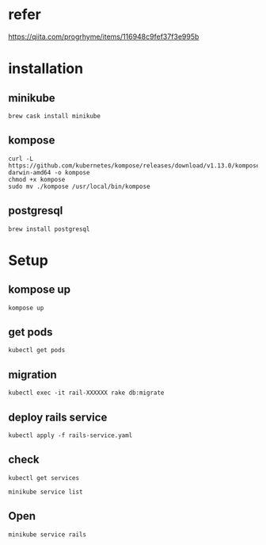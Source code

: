 # refer
https://qiita.com/progrhyme/items/116948c9fef37f3e995b

# installation

## minikube

```
brew cask install minikube
```

## kompose

```
curl -L https://github.com/kubernetes/kompose/releases/download/v1.13.0/kompose-darwin-amd64 -o kompose
chmod +x kompose
sudo mv ./kompose /usr/local/bin/kompose
```

## postgresql

```
brew install postgresql
```

# Setup

## kompose up

```
kompose up
```

## get pods

```
kubectl get pods
```

## migration

```
kubectl exec -it rail-XXXXXX rake db:migrate
```

## deploy rails service

```
kubectl apply -f rails-service.yaml
```

## check

```
kubectl get services

minikube service list
```

## Open

```
minikube service rails
```
